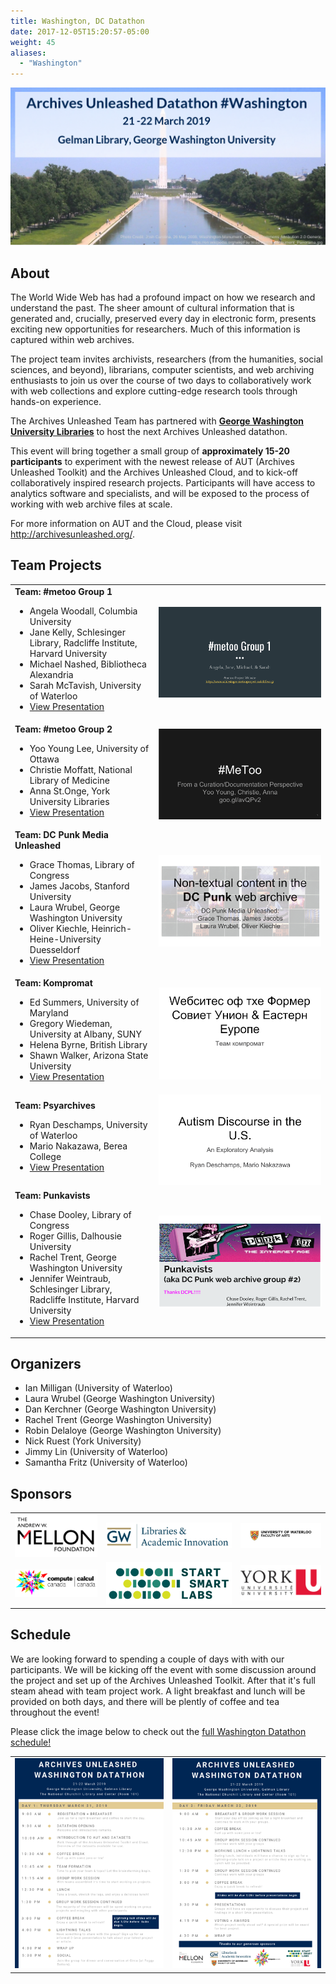 ```yaml
---
title: Washington, DC Datathon
date: 2017-12-05T15:20:57-05:00
weight: 45
aliases:
  - "Washington"
---
```


![Washington Skyline](/images/washington-skyline.png)
## About

The World Wide Web has had a profound impact on how we research and understand the past. The sheer amount of cultural information that is generated and, crucially, preserved every day in electronic form, presents exciting new opportunities for researchers. Much of this information is captured within web archives.

The project team invites archivists, researchers (from the humanities, social sciences, and beyond), librarians, computer scientists, and web archiving enthusiasts to join us over the course of two days to collaboratively work with web collections and explore cutting-edge research tools through hands-on experience.

The Archives Unleashed Team has partnered with <a href="https://library.gwu.edu">**George Washington University Libraries**</a> to host the next Archives Unleashed datathon.

This event will bring together a small group of **approximately 15-20 participants** to experiment with the newest release of AUT (Archives Unleashed Toolkit) and the Archives Unleashed Cloud, and to kick-off collaboratively inspired research projects. Participants will have access to analytics software and specialists, and will be exposed to the process of working with web archive files at scale.

For more information on AUT and the Cloud, please visit <http://archivesunleashed.org/>.

## Team Projects

<table>
  <tr>
    <td><b>Team: #metoo Group 1</b>
      <ul>
        <li>Angela Woodall, Columbia University</li>
        <li>Jane Kelly, Schlesinger Library, Radcliffe Institute, Harvard University</li>
        <li>Michael Nashed, Bibliotheca Alexandria</li>
        <li>Sarah McTavish, University of Waterloo</li>
        <li><a href="/images/Washington-Group-metoo-1.pdf">View Presentation</a></li>
      </ul>
    <td><img src="/images/Washington-Pic-metoo1.png"></td>
  </tr>
  <tr>
    <td><b>Team: #metoo Group 2</a></b>
      <ul>
        <li>Yoo Young Lee, University of Ottawa</li>
        <li>Christie Moffatt, National Library of Medicine</li>
        <li>Anna St.Onge, York University Libraries</li>
        <li><a href="/images/Washington-Group-metoo-2.pdf">View Presentation</a></li>
      </ul>
    <td><img src="/images/Washington-Pic-metoo2.png"></td>
  </tr>
  <tr>
    <td><b>Team: DC Punk Media Unleashed</b>
      <ul>
        <li>Grace Thomas, Library of Congress</li>
        <li>James Jacobs, Stanford University</li>
        <li>Laura Wrubel, George Washington University</li>
        <li>Oliver Kiechle, Heinrich-Heine-University Duesseldorf</li>
        <li><a href="/images/Washington-Group-DCPunkMediaUnleashed.pdf">View Presentation</a></li>
      </ul>
    <td><img src="/images/Washington-Pic-DCPunk.png"></td>
  </tr>
 <tr>
    <td><b>Team: Kompromat</b>
      <ul>
        <li>Ed Summers, University of Maryland</li>
        <li>Gregory Wiedeman, University at Albany, SUNY</li>
        <li>Helena Byrne, British Library</li>
        <li>Shawn Walker, Arizona State University</li>
        <li><a href="/images/Washington-Group-Kompromat.pdf">View Presentation</a></li>
      </ul>
    <td><img src="/images/Washington-Pic-Kompromat.png"></td>
 </tr>
 <tr>
    <td><b>Team: Psyarchives</b>
      <ul>
        <li>Ryan Deschamps, University of Waterloo</li>
        <li>Mario Nakazawa, Berea College</li>
        <li><a href="/images/Washington-Group-Psyarchives.pdf">View Presentation</a></li>
      </ul>
    <td><img src="/images/Washington-Pic-Psyarchives.png"></td>
 </tr>
 <tr>
    <td><b>Team: Punkavists</b>
      <ul>
        <li>Chase Dooley, Library of Congress</li>
        <li>Roger Gillis, Dalhousie University</li>
        <li>Rachel Trent, George Washington University</li>
        <li>Jennifer Weintraub, Schlesinger Library, Radcliffe Institute, Harvard University</li>
        <li><a href="/images/Washington-Group-Punkavists.pdf">View Presentation</a></li>
      </ul>
    <td><img src="/images/Washington-Pic-Punkavists.png"></td>
 </tr>
</table>

## Organizers

* Ian Milligan (University of Waterloo)
* Laura Wrubel (George Washington University)
* Dan Kerchner (George Washington University)
* Rachel Trent (George Washington University)
* Robin Delaloye (George Washington University)
* Nick Ruest (York University)
* Jimmy Lin (University of Waterloo)
* Samantha Fritz (University of Waterloo)

## Sponsors
|                                              |                                            |                                                     |
|----------------------------------------------|--------------------------------------------|-----------------------------------------------------|
| ![alt text](/images/mellon-logo-600x300.png) | ![alt text](/images/gwu-logo.jpg) | ![alt text](/images/waterloo-arts-logo-600x200.png) |
| ![alt text](/images/compute_canada_logo.png) | ![alt text](/images/start_smart_logo.png)      | ![alt text](/images/yorku-logo.png)                  |
## Schedule

We are looking forward to spending a couple of days with with our participants. We will be kicking off the event with some discussion around the project and set up of the Archives Unleashed Toolkit. After that it's full steam ahead with team project work. A light breakfast and lunch will be provided on both days, and there will be plently of coffee and tea throughout the event!

Please click the image below to check out the <a href="/images/washington-schedule.pdf">full Washington Datathon schedule!</a>

|               |                  |
|:-----------------:|:------------------------:|
| <a href="/images/washington-schedule.pdf"><img src="/images/washington-day1.png"></a> | <a href="/images/washington-schedule.pdf"><img src="/images/washington-day2.png" ></a>

<!---
Datathon Page Outline:

## Travel Grants

This event is possible thanks to the generous support of the <a href="https://mellon.org"> Andrew W. Mellon Foundation </a>, <a href="https://www.lib.sfu.ca"> George Washington University Libraries </a>, <a href="https://library.gwu.edu"> University of Waterloo’s Faculty of Arts </a>, <a href="http://www.yorku.ca"> York University Libraries </a>, <a href="https://www.computecanada.ca"> Compute Canada</a>, and <a href="http://www.startsmartlabs.com"> Start Smart Labs</a>.

The Archives Unleashed team is pleased to offer modest travel grants to help attendees participate in this event. These grants can cover **up to $1,000 CAD** in travel expenses. If you require financial assistance to attend the event, please explicitly indicate in your statement of interest that you would like to be considered for the travel grant.

## Submissions
Thank you for your interest in the Archives Unleashed Datathon, submissions for the March 21-22 Washington Datathon are now closed. If you weren't able to get an application in to us be sure to keep an eye out for the next Call for Participation.

**IMPORTANT DATES**

|        Date       |         Location         |
|:-----------------:|:------------------------:|
| 5 November 2018 | Call for Participation|
| 19 November 2018 | Second Call for Participation|
| 3 December 2018 | Submissions Due |
| 19 December 2018| Applicants notified |

Those interested in participating should submit the following to the Archives Unleashed Team (<a href="mailto:archivesunleashed@gmail.com">archivesunleashed@gmail.com</a>) by **midnight Eastern Standard Time** on **3 December 2018**:

* a 250-word expression of interest;
* a short one-page CV; and
* Indication of need for financial assistance to travel to event (if applicable)

This expression of interest should address your background and interests in web archiving, and what you would hope to get out of working with tools and web archive data at scale.

Thank you for your interest in the Archives Unleashed Datathon, submissions for the March 21-22 Washington Datathon are now closed. If you weren't able to get an application in to us be sure to keep an eye out for the next Call for Participation.

## Organizers
## Sponsors
## Venue

George Washington University - Foggy Bottom Campus, Gelman Library, 2130 H St NW, Washington, DC 20052, USA.

<iframe src="https://www.google.com/maps/embed?pb=!1m14!1m8!1m3!1d12420.328684893137!2d-77.0483541!3d38.8992362!3m2!1i1024!2i768!4f13.1!3m3!1m2!1s0x0%3A0xf0d1febd782fab15!2sGelman+Library!5e0!3m2!1sen!2sca!4v1541111558124" width="900" height="600" frameborder="0" style="border:0" class="center" allowfullscreen></iframe> 

## Gelman Library 

Once you arrive at the Gelman Library, you will need to check-in at the entrance desk with a piece of ID, and then you can head down to the [National Churchill Library and Center (Room 101)](https://library.gwu.edu/churchillcenter)
<a href="/images/GelmanLib-FloorPlan.png" ><img src="/images/GelmanLib-FloorPlan.png"></a>


## Travel to Washington

The Archives Unleashed team has put together some information and resources to help with your travel plans.

![Accommodations](/images/accommodations.png)

There are many choices for accommodations in the DC area! We encourage all of our out-of-town participants to check out the [DC Metro Rail Map](https://www.wmata.com/schedules/maps/upload/2017-System-Map.pdf) to help spot areas close to campus. The Gelman Library is located near the Foggy Bottom-GWU station.

You can easily access the Blue, Yellow, and Silver Lines that run to the Foggy Bottom Station. If staying outside the city center, we'd recommend sticking to areas near Arlington, Pentagon, and Crystal City.

Staying in Washington doesn’t have to break the bank, which is why we like using some of the following aggregators to compare hotel rates:

* [Airbnb](https://www.airbnb.ca)
* [Kayak](https://www.ca.kayak.com)
* [Expedia](https://www.expedia.ca)
* [Trivago](https://www.trivago.ca)
* [Travelocity](https://www.travelocity.ca)

![Airports](/images/airports.png)

For guests flying into Washington, there are two main airports with several options for reaching downtown Washington, DC.

|                           |                                                                                                                                                                                                                                                                                                                         |                                                                                                                                                                                                                                                                                                                                                                                                                                                               |
|---------------------------|-------------------------------------------------------------------------------------------------------------------------------------------------------------------------------------------------------------------------------------------------------------------------------------------------------------------------|---------------------------------------------------------------------------------------------------------------------------------------------------------------------------------------------------------------------------------------------------------------------------------------------------------------------------------------------------------------------------------------------------------------------------------------------------------------|
| Airport           | **[Ronald Reagan Washington National Airport](http://www.flyreagan.com/dca/reagan-national-airport)**                                                                                                                                                                                                                       | **[Washington Dulles International Airport](http://flydulles.com/iad/dulles-international-airport)**                                                                                                                                                                                                                                                                                                                                                          |
| Distance to downtown | Approximately 5 miles (8km)                                                                                                                                                                                                                                                                                             | Approximately 25 miles (40km)                                                                                                                                                                                                                                                                                                                                                                                                                                 |
| Metrorail                 | The least expensive option is to use the [Metrorail trains](https://www.translink.ca/Schedules-and-Maps/SkyTrain.aspx). You can connect to the Blue and Yellow Lines from the Ronald Reagan Washington National Airport station. Trains leave every 8 minutes during peak hours and every 12 minutes during off hours. | Using the Metrorail from [Dulles Airport](http://www.flydulles.com/iad/silver-line-express-bus-metrorail-station), you can use the Silver Line Express Bus to connect to the Metro's Silver Line. The Bus leaves every 15 minutes during peak hours and every 20 minutes during off hours. It costs $5.00US each way, cash or credit - SmartTrip Cards are not accepted.                                                                                  |
| Taxi                      | [Taxis](http://www.flyreagan.com/dca/taxi-service) are available outside Terminals A, B, and C and are available on a first-come, first-serve basis. All taxicabs accept cash or credit cards and [metered rates](http://www.flyreagan.com/sites/default/files/taxi_rate_dca_2016.pdf) apply.                           | [Washington Flyer Taxicabs](http://www.flydulles.com/iad/washington-flyer-taxi-service) serve the Dulles airport exclusively, with 24-hour service. To find taxis, follow the Ground Transportation signs down the ramp to Door 2 and Door 6. All taxicabs accept cash or credit cards. Please confirm with the Airport Taxi Counter for taxi rates, estimates for fares, as of 2017, can be found [here](http://www.flydulles.com/iad/estimated-taxi-fares).|
| Rideshare                      | [Uber](https://www.uber.com/en-CA/cities/washington-DC/) and [Lyft](https://www.lyft.com/rider/cities/washington-dc) are available. Both airports require individuals to make arrangements directly with the operators for pick up. For your convenience you can download the apps directly to our phone, schedule rides, and pay in the app.|

![Downtown Transit](/images/transit.png)

While you are in Washington there are a few ways to get around, but ultimately it will depend on how close you are to the University. The Gelman Library is located on Foggy Bottom campus and is easily accessible by public transportation or by foot from most areas of downtown Washington.

* **Public Transport** - Metrorail provides access to public transportation in Washington. They have a great [trip planner](https://www.wmata.com/schedules/trip-planner/). Depending on whether you will be doing any extra traveling around the city, you may want to consider a [SmarTrip® card](https://www.wmata.com/fares/smartrip/) for multi-ride usage.

>**Notes**:
- Metrorail fare for regular routes is $2.00USD using a SmarTrip® card or cash, and for express routes is $4.25USD. Fares cards can be purchased at [authorized outlets](https://www.wmata.com/fares/basic.cfm) including: vending machines at Metrorail stations, online, Metro sales office, and specific commuter stores and retail outlets.

* **Rideshare Apps** - - [Uber](https://www.uber.com/en-CA/cities/washington-DC/) and [Lyft](https://www.lyft.com/rider/cities/washington-dc) are available in Washington, DC. You can download the apps and book a ride easily.

* **Taxis** - a few options for getting around via taxi include:
  - [DC Yellow Cab](https://dcyellowcab.com) - 202.544.1212
  - [Red Cab DC](http://www.redcabdc.com) - 202.285.1632
  - [Taxi Transportation Service](http://dctaxionline.com/) - 202.398.0500

![Attractions](/images/attractions.png)

For those adventurers who’d like to check out Washington attractions, you may want to check out the [Visitor's Guide to Washington, DC](https://washington.org/things-do-washington-dc). Some of our favourite spots to visit include:

* [Library of Congress](https://www.loc.gov) - why not stop by the Jefferson building for a free one-hour walking [tour](https://www.loc.gov/visit/)?
* [National Archives](https://www.archives.gov/dc) - did you know you can make a reservation to tour the National Archives? This means skipping the General Admission line and heading straight in!
* [Georgetown](https://washington.org/visit-dc/things-see-do-georgetown-washington-dc) - it's a little further out from GWU (approx. 20-30min walk), but this is a great area for exploring, shopping, and the restaurants are incredible!
* [Smithsonian museums](https://www.si.edu/museums) - offering 19 museums, galleries, gardens, and a zoo, visitors will have plenty to explore. Check out the complete list of [museums](https://www.si.edu/museums) to start planning your visit.
* [Dupont Circle](https://washington.org/topics/dupont-circle) - another great neighbourhood to visit, with bistros, bookstores, unique restaurants, and lively entertainment.

## Schedule
## Team Projects
-->

